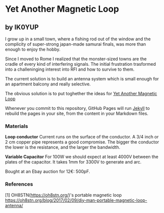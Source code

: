 # Yet Another Magnetic Loop
## by IK0YUP

I grow up in a small town, where a fishing rod out of the window and the complicity of super-strong japan-made samurai finals, was more than enough to enjoy the hobby.

Since I moved to Rome I realized that the monster-sized towns are the cradle of every kind of interfering signals.  The initial frustration trasformed into a challeninging interest into RFI and how to survive to them.

The current solution is to build an antenna system which is small enough for an apartment balcony and really selective.

The obvious solution is to put toghether the ideas for [Yet Another Magnetic Loop](projects/YAML)

Whenever you commit to this repository, GitHub Pages will run [Jekyll](https://jekyllrb.com/) to rebuild the pages in your site, from the content in your Markdown files.

### Materials

__Loop conductor__ Current runs on the surface of the conductor.  A 3/4 inch or 2 cm copper pipe represents a good compromise.  The bigger the conductor the lower is the resistance, and the larger the bandwidth. 

__Variable Capacitor__ For 100W we should expect at least 4000V between the plates of the capacitor.  It takes 1mm for 3300V to generate and arc. 

Bought at an Ebay auction for 12€: 500pF.

### References

[1] OH8STN(https://oh8stn.org/)'s portable magnetic loop https://oh8stn.org/blog/2017/02/09/diy-man-portable-magnetic-loop-antenna/



